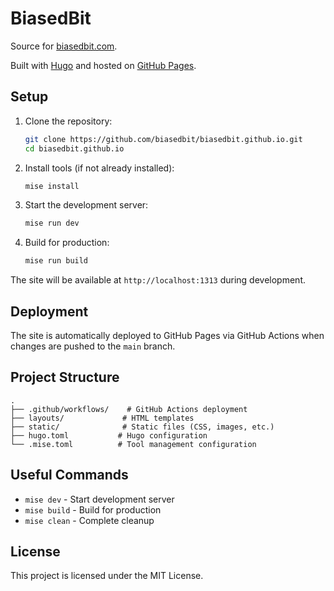 # BiasedBit

Source for [biasedbit.com](https://biasedbit.com).

Built with [Hugo](https://gohugo.io/) and hosted on [GitHub Pages](https://pages.github.com/).

## Setup

1. Clone the repository:

   ```bash
   git clone https://github.com/biasedbit/biasedbit.github.io.git
   cd biasedbit.github.io
   ```

2. Install tools (if not already installed):

   ```bash
   mise install
   ```

3. Start the development server:

   ```bash
   mise run dev
   ```

4. Build for production:

   ```bash
   mise run build
   ```

The site will be available at `http://localhost:1313` during development.

## Deployment

The site is automatically deployed to GitHub Pages via GitHub Actions when changes are pushed to the `main` branch.

## Project Structure

```
.
├── .github/workflows/    # GitHub Actions deployment
├── layouts/             # HTML templates
├── static/              # Static files (CSS, images, etc.)
├── hugo.toml           # Hugo configuration
└── .mise.toml          # Tool management configuration
```

## Useful Commands

- `mise dev` - Start development server
- `mise build` - Build for production
- `mise clean` - Complete cleanup

## License

This project is licensed under the MIT License.
